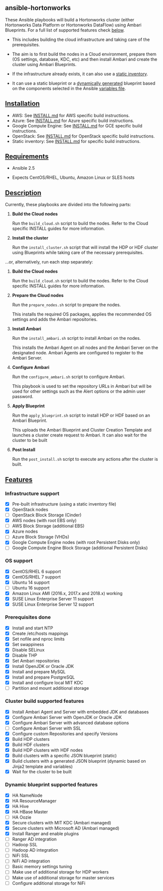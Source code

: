 ansible-hortonworks
-----------

These Ansible playbooks will build a Hortonworks cluster (either Hortonworks Data Platform or Hortonworks DataFlow) using Ambari Blueprints. For a full list of supported features check [below](#features).

- This includes building the cloud infrastructure and taking care of the prerequisites.

- The aim is to first build the nodes in a Cloud environment, prepare them (OS settings, database, KDC, etc) and then install Ambari and create the cluster using Ambari Blueprints.

- If the infrastructure already exists, it can also use a [static inventory](inventory/static).

- It can use a static blueprint or a [dynamically generated](playbooks/roles/ambari-blueprint/templates/blueprint_dynamic.j2) blueprint based on the components selected in the Ansible [variables file](playbooks/group_vars/ambari-server).


## [Installation](id:installation)

- AWS: See [INSTALL.md](INSTALL_AWS.md) for AWS specific build instructions.
- Azure: See [INSTALL.md](INSTALL_Azure.md) for Azure specific build instructions.
- Google Compute Engine: See [INSTALL.md](INSTALL_GCE.md) for GCE specific build instructions.
- OpenStack: See [INSTALL.md](INSTALL_OpenStack.md) for OpenStack specific build instructions.
- Static inventory: See [INSTALL.md](INSTALL_static.md) for specific build instructions.


## [Requirements](id:requirements)

- Ansible 2.5

- Expects CentOS/RHEL, Ubuntu, Amazon Linux or SLES hosts


## [Description](id:description)

Currently, these playbooks are divided into the following parts:
 
1. **Build the Cloud nodes**

   Run the `build_cloud.sh` script to build the nodes. Refer to the Cloud specific INSTALL guides for more information.

2. **Install the cluster**

   Run the `install_cluster.sh` script that will install the HDP or HDF cluster using Blueprints while taking care of the necessary prerequisites.


...or, alternatively, run each step separately:

1. **Build the Cloud nodes**

   Run the `build_cloud.sh` script to build the nodes. Refer to the Cloud specific INSTALL guides for more information.

2. **Prepare the Cloud nodes**

   Run the `prepare_nodes.sh` script to prepare the nodes.
  
   This installs the required OS packages, applies the recommended OS settings and adds the Ambari repositories.

3. **Install Ambari**

   Run the `install_ambari.sh` script to install Ambari on the nodes.
  
   This installs the Ambari Agent on all nodes and the Ambari Server on the designated node. Ambari Agents are configured to register to the Ambari Server.

4. **Configure Ambari**

   Run the `configure_ambari.sh` script to configure Ambari.
  
   This playbook is used to set the repository URLs in Ambari but will be used for other settings such as the Alert options or the admin user password.

5. **Apply Blueprint**

   Run the `apply_blueprint.sh` script to install HDP or HDF based on an Ambari Blueprint.
  
   This uploads the Ambari Blueprint and Cluster Creation Template and launches a cluster create request to Ambari. It can also wait for the cluster to be built

6. **Post Install**

   Run the `post_install.sh` script to execute any actions after the cluster is built.


## [Features](id:features)

### Infrastructure support
- [x] Pre-built infrastructure (using a static inventory file)
- [x] OpenStack nodes
- [ ] OpenStack Block Storage (Cinder)
- [x] AWS nodes (with root EBS only)
- [ ] AWS Block Storage (additional EBS)
- [x] Azure nodes
- [ ] Azure Block Storage (VHDs)
- [x] Google Compute Engine nodes (with root Persistent Disks only)
- [ ] Google Compute Engine Block Storage (additional Persistent Disks)

### OS support
- [x] CentOS/RHEL 6 support
- [x] CentOS/RHEL 7 support
- [x] Ubuntu 14 support
- [ ] Ubuntu 16 support
- [x] Amazon Linux AMI (2016.x, 2017.x and 2018.x) working
- [x] SUSE Linux Enterprise Server 11 support
- [x] SUSE Linux Enterprise Server 12 support

### Prerequisites done
- [x] Install and start NTP
- [x] Create /etc/hosts mappings
- [x] Set nofile and nproc limits
- [x] Set swappiness
- [x] Disable SELinux
- [x] Disable THP
- [x] Set Ambari repositories
- [x] Install OpenJDK or Oracle JDK
- [x] Install and prepare MySQL
- [x] Install and prepare PostgreSQL
- [x] Install and configure local MIT KDC
- [ ] Partition and mount additional storage

### Cluster build supported features
- [x] Install Ambari Agent and Server with embedded JDK and databases
- [x] Configure Ambari Server with OpenJDK or Oracle JDK
- [x] Configure Ambari Server with advanced database options
- [ ] Configure Ambari Server with SSL
- [x] Configure custom Repositories and specify Versions
- [x] Build HDP clusters
- [x] Build HDF clusters
- [x] Build HDP clusters with HDF nodes
- [x] Build clusters with a specific JSON blueprint (static)
- [x] Build clusters with a generated JSON blueprint (dynamic based on Jinja2 template and variables)
- [x] Wait for the cluster to be built

### Dynamic blueprint supported features
- [x] HA NameNode
- [x] HA ResourceManager
- [x] HA Hive
- [x] HA HBase Master
- [ ] HA Oozie
- [x] Secure clusters with MIT KDC (Ambari managed)
- [x] Secure clusters with Microsoft AD (Ambari managed)
- [x] Install Ranger and enable plugins
- [ ] Ranger AD integration
- [ ] Hadoop SSL
- [ ] Hadoop AD integration
- [ ] NiFi SSL
- [ ] NiFi AD integration
- [ ] Basic memory settings tuning
- [ ] Make use of additional storage for HDP workers
- [ ] Make use of additional storage for master services
- [ ] Configure additional storage for NiFi
